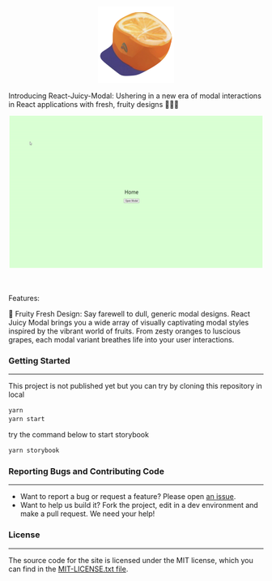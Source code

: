 <div align="center">
<img src="logo.png" width="150px" height="150px" title="Github_Logo"/>
</div>

Introducing React-Juicy-Modal: Ushering in a new era of modal interactions in React applications with fresh, fruity designs 🍊🍇🍓

<div align="center">
  <img src="demo.gif" width="500px" height="300px"/>
</div>
<br/><br/>

Features:

🌟 Fruity Fresh Design: Say farewell to dull, generic modal designs. React Juicy Modal brings you a wide array of visually captivating modal styles inspired by the vibrant world of fruits. From zesty oranges to luscious grapes, each modal variant breathes life into your user interactions.

### Getting Started

---

This project is not published yet but you can try by cloning this repository in local

```bash
yarn
yarn start
```

try the command below to start storybook

```bash
yarn storybook
```

### Reporting Bugs and Contributing Code

---

- Want to report a bug or request a feature? Please open [an issue](https://github.com/JuicyPlus/react-juicy-modal/issues/new).
- Want to help us build it? Fork the project, edit in a dev environment and make a pull request. We need your help!

### License

---

The source code for the site is licensed under the MIT license, which you can find in the [MIT-LICENSE.txt file](https://github.com/JuicyPlus/react-juicy-modal/blob/main/LICENSE).
